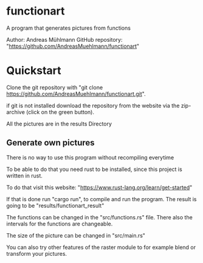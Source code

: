 # functionart
A program that generates pictures from functions

Author: Andreas Mühlmann
GitHub repository: "https://github.com/AndreasMuehlmann/functionart"

# Quickstart

Clone the git repository with
"git clone https://github.com/AndreasMuehlmann/functionart.git".

if git is not installed download the
repository from the website via the zip-archive (click on the green button).

All the pictures are in the results Directory

## Generate own pictures

There is no way to use this program without recompiling everytime

To be able to do that you need rust to be installed, since this
project is written in rust.

To do that visit this website: "https://www.rust-lang.org/learn/get-started"

If that is done run "cargo run", to compile and run the program.
The result is going to be "results/functionart\_result"

The functions can be changed in the "src/functions.rs" file.
There also the intervals for the functions are changeable.

The size of the picture can be changed in "src/main.rs"

You can also try other features of the raster module to 
for example blend or transform your pictures.
